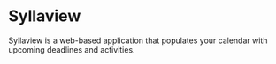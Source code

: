 # Syllaview
Syllaview is a web-based application that populates your calendar with upcoming deadlines and activities.
